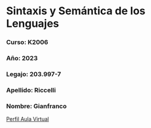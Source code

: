 # Sintaxis y Semántica de los Lenguajes

### Curso: K2006
### Año: 2023
### Legajo: 203.997-7
### Apellido: Riccelli
### Nombre: Gianfranco

[Perfil Aula Virtual](https://aulasvirtuales.frba.utn.edu.ar/user/profile.php?id=54366)
